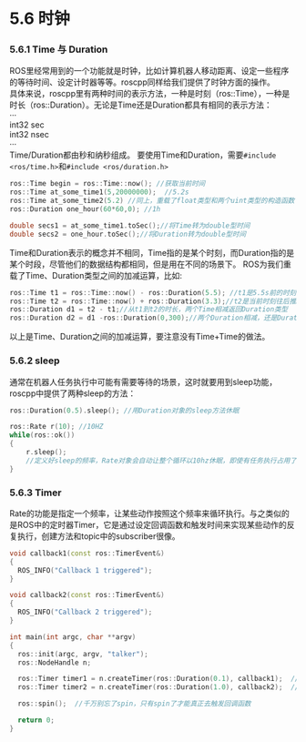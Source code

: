 # 5.6 时钟

### 5.6.1 Time 与 Duration
ROS里经常用到的一个功能就是时钟，比如计算机器人移动距离、设定一些程序的等待时间、设定计时器等等。roscpp同样给我们提供了时钟方面的操作。  
具体来说，roscpp里有两种时间的表示方法，一种是时刻（ros::Time），一种是时长（ros::Duration）。无论是Time还是Duration都具有相同的表示方法：  
···  
int32 sec  
int32 nsec  
···  
Time/Duration都由秒和纳秒组成。
要使用Time和Duration，需要`#include <ros/time.h>`和`#include <ros/duration.h>`
```cpp
ros::Time begin = ros::Time::now(); //获取当前时间
ros::Time at_some_time1(5,20000000);  //5.2s
ros::Time at_some_time2(5.2) //同上，重载了float类型和两个uint类型的构造函数
ros::Duration one_hour(60*60,0); //1h

double secs1 = at_some_time1.toSec();//将Time转为double型时间
double secs2 = one_hour.toSec();//将Duration转为double型时间

```

Time和Duration表示的概念并不相同，Time指的是某个时刻，而Duration指的是某个时段，尽管他们的数据结构都相同，但是用在不同的场景下。
ROS为我们重载了Time、Duration类型之间的加减运算，比如:
```cpp
ros::Time t1 = ros::Time::now() - ros::Duration(5.5); //t1是5.5s前的时刻，Time加减Duration返回都是Time
ros::Time t2 = ros::Time::now() + ros::Duration(3.3);//t2是当前时刻往后推3.3s的时刻
ros::Duration d1 = t2 - t1;//从t1到t2的时长，两个Time相减返回Duration类型
ros::Duration d2 = d1 -ros::Duration(0,300);//两个Duration相减，还是Duration
```
以上是Time、Duration之间的加减运算，要注意没有Time+Time的做法。

### 5.6.2 sleep
通常在机器人任务执行中可能有需要等待的场景，这时就要用到sleep功能，roscpp中提供了两种sleep的方法：
```cpp
ros::Duration(0.5).sleep(); //用Duration对象的sleep方法休眠

ros::Rate r(10); //10HZ
while(ros::ok())
{
    r.sleep();     
    //定义好sleep的频率，Rate对象会自动让整个循环以10hz休眠，即使有任务执行占用了时间
}
```
### 5.6.3 Timer
Rate的功能是指定一个频率，让某些动作按照这个频率来循环执行。与之类似的是ROS中的定时器Timer，它是通过设定回调函数和触发时间来实现某些动作的反复执行，创建方法和topic中的subscriber很像。
```cpp
void callback1(const ros::TimerEvent&)
{
  ROS_INFO("Callback 1 triggered");
}

void callback2(const ros::TimerEvent&)
{
  ROS_INFO("Callback 2 triggered");
}

int main(int argc, char **argv)
{
  ros::init(argc, argv, "talker");
  ros::NodeHandle n;

  ros::Timer timer1 = n.createTimer(ros::Duration(0.1), callback1);  //timer1每0.1s触发一次callback1函数
  ros::Timer timer2 = n.createTimer(ros::Duration(1.0), callback2);  //timer2每1.0s触发一次callback2函数

  ros::spin();  //千万别忘了spin，只有spin了才能真正去触发回调函数

  return 0;
}
```
